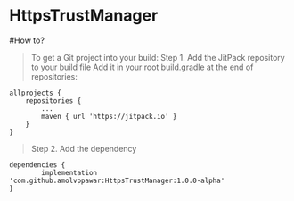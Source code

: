 # HttpsTrustManager
#How to?
>To get a Git project into your build:
>Step 1. Add the JitPack repository to your build file
>Add it in your root build.gradle at the end of repositories:

	allprojects {
		repositories {
			...
			maven { url 'https://jitpack.io' }
		}
	}
 
>Step 2. Add the dependency

	dependencies {
	        implementation 'com.github.amolvppawar:HttpsTrustManager:1.0.0-alpha'
	}
